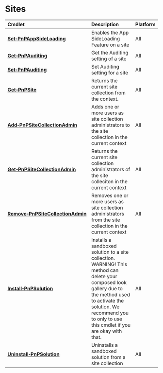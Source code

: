 # Sites 
Cmdlet|Description|Platform
:-----|:----------|:-------
**[Set&#8209;PnPAppSideLoading](SetPnPAppSideLoading.md)** |Enables the App SideLoading Feature on a site|All
**[Get&#8209;PnPAuditing](GetPnPAuditing.md)** |Get the Auditing setting of a site|All
**[Set&#8209;PnPAuditing](SetPnPAuditing.md)** |Set Auditing setting for a site|All
**[Get&#8209;PnPSite](GetPnPSite.md)** |Returns the current site collection from the context.|All
**[Add&#8209;PnPSiteCollectionAdmin](AddPnPSiteCollectionAdmin.md)** |Adds one or more users as site collection administrators to the site collection in the current context|All
**[Get&#8209;PnPSiteCollectionAdmin](GetPnPSiteCollectionAdmin.md)** |Returns the current site collection administrators of the site colleciton in the current context|All
**[Remove&#8209;PnPSiteCollectionAdmin](RemovePnPSiteCollectionAdmin.md)** |Removes one or more users as site collection administrators from the site collection in the current context|All
**[Install&#8209;PnPSolution](InstallPnPSolution.md)** |Installs a sandboxed solution to a site collection. WARNING! This method can delete your composed look gallery due to the method used to activate the solution. We recommend you to only to use this cmdlet if you are okay with that.|All
**[Uninstall&#8209;PnPSolution](UninstallPnPSolution.md)** |Uninstalls a sandboxed solution from a site collection|All
